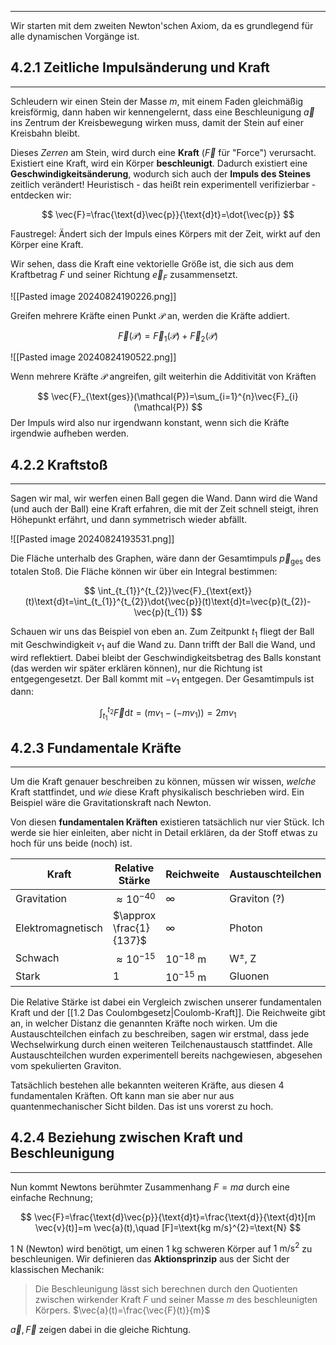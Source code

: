 ***

Wir starten mit dem zweiten Newton'schen Axiom, da es grundlegend für alle dynamischen Vorgänge ist.
## 4.2.1 Zeitliche Impulsänderung und Kraft
***

Schleudern wir einen Stein der Masse $m$, mit einem Faden gleichmäßig kreisförmig, dann haben wir kennengelernt, dass eine Beschleunigung $\vec{a}$ ins Zentrum der Kreisbewegung wirken muss, damit der Stein auf einer Kreisbahn bleibt.

Dieses *Zerren* am Stein, wird durch eine **Kraft** ($\vec{F}$ für "Force") verursacht. Existiert eine Kraft, wird ein Körper **beschleunigt**. Dadurch existiert eine **Geschwindigkeitsänderung**, wodurch sich auch der **Impuls des Steines** zeitlich verändert! Heuristisch - das heißt rein experimentell verifizierbar - entdecken wir:

$$
\vec{F}=\frac{\text{d}\vec{p}}{\text{d}t}=\dot{\vec{p}}
$$

Faustregel: Ändert sich der Impuls eines Körpers mit der Zeit, wirkt auf den Körper eine Kraft.

Wir sehen, dass die Kraft eine vektorielle Größe ist, die sich aus dem Kraftbetrag $F$ und seiner Richtung $\vec{e}_{F}$ zusammensetzt.

![[Pasted image 20240824190226.png]]

Greifen mehrere Kräfte einen Punkt $\mathcal{P}$ an, werden die Kräfte addiert.

$$
\vec{F}(\mathcal{P})=\vec{F}_{1}(\mathcal{P})+\vec{F}_{2}(\mathcal{P})
$$

![[Pasted image 20240824190522.png]]

Wenn mehrere Kräfte $\mathcal{P}$ angreifen, gilt weiterhin die Additivität von Kräften

$$
\vec{F}_{\text{ges}}(\mathcal{P})=\sum_{i=1}^{n}\vec{F}_{i}(\mathcal{P})
$$
Der Impuls wird also nur irgendwann konstant, wenn sich die Kräfte irgendwie aufheben werden.

## 4.2.2 Kraftstoß
***

Sagen wir mal, wir werfen einen Ball gegen die Wand. Dann wird die Wand (und auch der Ball) eine Kraft erfahren, die mit der Zeit schnell steigt, ihren Höhepunkt erfährt, und dann symmetrisch wieder abfällt.

![[Pasted image 20240824193531.png]]
 
Die Fläche unterhalb des Graphen, wäre dann der Gesamtimpuls $\vec{p}_{\text{ges}}$ des totalen Stoß. Die Fläche können wir über ein Integral bestimmen:

$$
\int_{t_{1}}^{t_{2}}\vec{F}_{\text{ext}}(t)\text{d}t=\int_{t_{1}}^{t_{2}}\dot{\vec{p}}(t)\text{d}t=\vec{p}(t_{2})-\vec{p}(t_{1})
$$

Schauen wir uns das Beispiel von eben an. Zum Zeitpunkt $t_{1}$ fliegt der Ball mit Geschwindigkeit $v_{1}$ auf die Wand zu. Dann trifft der Ball die Wand, und wird reflektiert. Dabei bleibt der Geschwindigkeitsbetrag des Balls konstant (das werden wir später erklären können), nur die Richtung ist entgegengesetzt. Der Ball kommt mit $-v_{1}$ entgegen. Der Gesamtimpuls ist dann:

$$
\int_{t_{1}}^{t_{2}}\vec{F}\text{d}t=(mv_{1}-(-mv_{1}))=2mv_{1}
$$

## 4.2.3 Fundamentale Kräfte
***

Um die Kraft genauer beschreiben zu können, müssen wir wissen, *welche* Kraft stattfindet, und *wie* diese Kraft physikalisch beschrieben wird. Ein Beispiel wäre die Gravitationskraft nach Newton.

Von diesen **fundamentalen Kräften** existieren tatsächlich nur vier Stück. Ich werde sie hier einleiten, aber nicht in Detail erklären, da der Stoff etwas zu hoch für uns beide (noch) ist.

| Kraft             | Relative Stärke         | Reichweite          | Austauschteilchen |
| ----------------- | ----------------------- | ------------------- | ----------------- |
| Gravitation       | $\approx 10^{-40}$      | $\infty$            | Graviton (?)      |
| Elektromagnetisch | $\approx \frac{1}{137}$ | $\infty$            | Photon            |
| Schwach           | $\approx 10^{-15}$      | $10^{-18}\text{ m}$ | W$^{\pm}$, Z      |
| Stark             | $1$                     | $10^{-15}\text{ m}$ | Gluonen           |
 
Die Relative Stärke ist dabei ein Vergleich zwischen unserer fundamentalen Kraft und der [[1.2 Das Coulombgesetz|Coulomb-Kraft]]. Die Reichweite gibt an, in welcher Distanz die genannten Kräfte noch wirken. Um die Austauschteilchen einfach zu beschreiben, sagen wir erstmal, dass jede Wechselwirkung durch einen weiteren Teilchenaustausch stattfindet. Alle Austauschteilchen wurden experimentell bereits nachgewiesen, abgesehen vom spekulierten Graviton.

Tatsächlich bestehen alle bekannten weiteren Kräfte, aus diesen 4 fundamentalen Kräften. Oft kann man sie aber nur aus quantenmechanischer Sicht bilden. Das ist uns vorerst zu hoch.


## 4.2.4 Beziehung zwischen Kraft und Beschleunigung
***

Nun kommt Newtons berühmter Zusammenhang $F=ma$ durch eine einfache Rechnung;

$$
\vec{F}=\frac{\text{d}\vec{p}}{\text{d}t}=\frac{\text{d}}{\text{d}t}[m  \vec{v}(t)]=m  \vec{a}(t),\quad [F]=\text{kg m/s}^{2}=\text{N}
$$

$1\text{ N}$ (Newton) wird benötigt, um einen $1\text{ kg}$ schweren Körper auf $1\text{ m/s}^{2}$ zu beschleunigen. Wir definieren das **Aktionsprinzip** aus der Sicht der klassischen Mechanik:

>Die Beschleunigung lässt sich berechnen durch den Quotienten zwischen wirkender Kraft $F$ und seiner Masse $m$ des beschleunigten Körpers. $\vec{a}(t)=\frac{\vec{F}(t)}{m}$ 

$\vec{a},\vec{F}$ zeigen dabei in die gleiche Richtung.